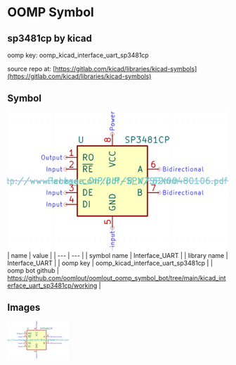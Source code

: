 # OOMP Symbol  
## sp3481cp  by kicad  
  
oomp key: oomp_kicad_interface_uart_sp3481cp  
  
source repo at: [https://gitlab.com/kicad/libraries/kicad-symbols](https://gitlab.com/kicad/libraries/kicad-symbols)  
## Symbol  
  
[![working.png](working_600.png)](working.png)  
| name | value | 
| --- | --- | 
| symbol name | Interface_UART | 
| library name | Interface_UART | 
| oomp key | oomp_kicad_interface_uart_sp3481cp | 
| oomp bot github | https://github.com/oomlout/oomlout_oomp_symbol_bot/tree/main/kicad_interface_uart_sp3481cp/working | 
## Images  
  
[![working.png](working_140.png)](working.png)  
